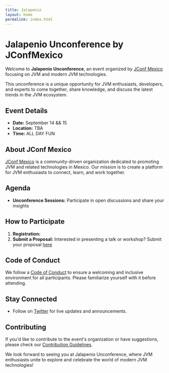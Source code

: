 ```yaml
---
title: Jalapenio 
layout: home
permalink: index.html
---
```


# Jalapenio Unconference by JConfMexico

Welcome to **Jalapenio Unconference**, an event organized by [JConf Mexico](https://github.com/JConfMexico) focusing on JVM and modern JVM technologies.

This unconference is a unique opportunity for JVM enthusiasts, developers, and experts to come together, share knowledge, and discuss the latest trends in the JVM ecosystem.

## Event Details

- **Date:** September 14 && 15
- **Location:** TBA
- **Time:** ALL DAY FUN

## About JConf Mexico

[JConf Mexico](https://github.com/JConfMexico) is a community-driven organization dedicated to promoting JVM and related technologies in Mexico. Our mission is to create a platform for JVM enthusiasts to connect, learn, and work together.

## Agenda

- **Unconference Sessions:** Participate in open discussions and share your insights

## How to Participate

1. **Registration:** 
2. **Submit a Proposal:** Interested in presenting a talk or workshop? Submit your proposal [here](#)

## Code of Conduct

We follow a [Code of Conduct](CODE_OF_CONDUCT.md) to ensure a welcoming and inclusive environment for all participants. Please familiarize yourself with it before attending.

## Stay Connected

- Follow on [Twitter](https://twitter.com/JConfMexico) for live updates and announcements.

## Contributing

If you'd like to contribute to the event's organization or have suggestions, please check our [Contribution Guidelines](CONTRIBUTING.md).


We look forward to seeing you at Jalapenio Unconference, where JVM enthusiasts unite to explore and celebrate the world of modern JVM technologies!
